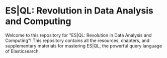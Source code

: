 # ES|QL: Revolution in Data Analysis and Computing

Welcome to this repository for "ES|QL: Revolution in Data Analysis and Computing"! This repository contains all the resources, chapters, and supplementary materials for mastering ES|QL, the powerful query language of Elasticsearch.

